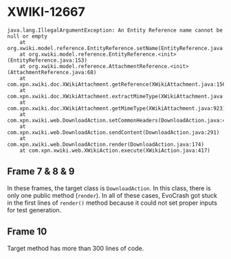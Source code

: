 # XWIKI-12667
```
java.lang.IllegalArgumentException: An Entity Reference name cannot be null or empty
	at org.xwiki.model.reference.EntityReference.setName(EntityReference.java:185)
	at org.xwiki.model.reference.EntityReference.<init>(EntityReference.java:153)
	at org.xwiki.model.reference.AttachmentReference.<init>(AttachmentReference.java:68)
	at com.xpn.xwiki.doc.XWikiAttachment.getReference(XWikiAttachment.java:156)
	at com.xpn.xwiki.doc.XWikiAttachment.extractMimeType(XWikiAttachment.java:980)
	at com.xpn.xwiki.doc.XWikiAttachment.getMimeType(XWikiAttachment.java:923)
	at com.xpn.xwiki.web.DownloadAction.setCommonHeaders(DownloadAction.java:427)
	at com.xpn.xwiki.web.DownloadAction.sendContent(DownloadAction.java:291)
	at com.xpn.xwiki.web.DownloadAction.render(DownloadAction.java:174)
	at com.xpn.xwiki.web.XWikiAction.execute(XWikiAction.java:417)
```

## Frame 7 & 8 & 9
In these frames, the target class is `DownloadAction`. In this class, there is only one public method (`render`). In all of these cases, EvoCrash got stuck in the first lines of `render()` method because it could not set proper inputs for test generation.

## Frame 10
Target method has more than 300 lines of code.

